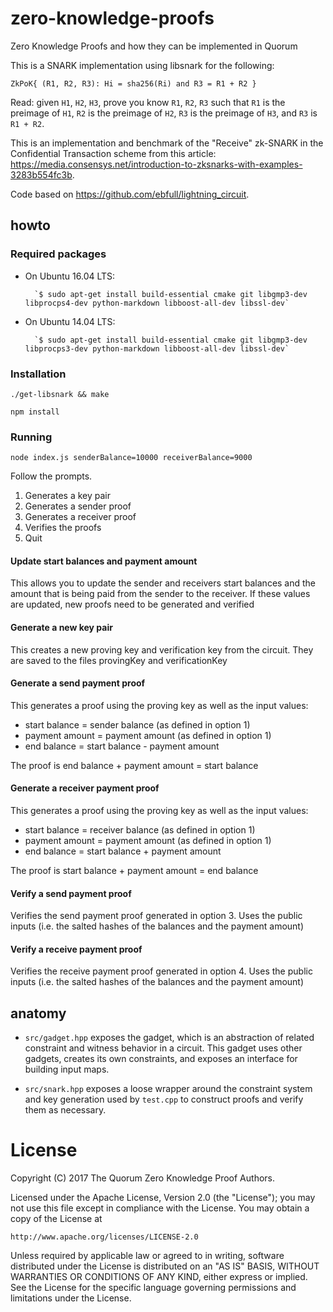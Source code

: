 # zero-knowledge-proofs
Zero Knowledge Proofs and how they can be implemented in Quorum

This is a SNARK implementation using libsnark for the following:

``ZkPoK{ (R1, R2, R3): Hi = sha256(Ri) and R3 = R1 + R2 }``

Read: given `H1`, `H2`, `H3`, prove you know `R1`, `R2`, `R3` such that `R1` is the preimage of `H1`, `R2` is the preimage of `H2`, `R3` is the preimage of `H3`, and `R3` is `R1 + R2`.

This is an implementation and benchmark of the "Receive" zk-SNARK in the Confidential Transaction scheme from this article: <https://media.consensys.net/introduction-to-zksnarks-with-examples-3283b554fc3b>.

Code based on <https://github.com/ebfull/lightning_circuit>.

## howto

### Required packages

* On Ubuntu 16.04 LTS:

        `$ sudo apt-get install build-essential cmake git libgmp3-dev libprocps4-dev python-markdown libboost-all-dev libssl-dev`

* On Ubuntu 14.04 LTS:

        `$ sudo apt-get install build-essential cmake git libgmp3-dev libprocps3-dev python-markdown libboost-all-dev libssl-dev`

### Installation

`./get-libsnark && make`

`npm install`

### Running  
`node index.js senderBalance=10000 receiverBalance=9000`

Follow the prompts.  

1. Generates a key pair
2. Generates a sender proof
3. Generates a receiver proof
4. Verifies the proofs
0. Quit

#### Update start balances and payment amount  
This allows you to update the sender and receivers start balances and the amount that is being paid from the sender to the receiver.  If these values are updated, new proofs need to be generated and verified

#### Generate a new key pair  
This creates a new proving key and verification key from the circuit.  They are saved to the files provingKey and verificationKey

#### Generate a send payment proof  
This generates a proof using the proving key as well as the input values:

* start balance = sender balance (as defined in option 1)
* payment amount = payment amount (as defined in option 1)
* end balance = start balance - payment amount

The proof is end balance + payment amount = start balance

#### Generate a receiver payment proof  
This generates a proof using the proving key as well as the input values:

* start balance = receiver balance (as defined in option 1)
* payment amount = payment amount (as defined in option 1)
* end balance = start balance + payment amount

The proof is start balance + payment amount = end balance

#### Verify a send payment proof  
Verifies the send payment proof generated in option 3.  Uses the public inputs (i.e. the salted hashes of the balances and the payment amount)

#### Verify a receive payment proof  
Verifies the receive payment proof generated in option 4.  Uses the public inputs (i.e. the salted hashes of the balances and the payment amount)

## anatomy

* `src/gadget.hpp` exposes the gadget, which is an abstraction of related constraint
and witness behavior in a circuit. This gadget uses other gadgets, creates its own
constraints, and exposes an interface for building input maps.

* `src/snark.hpp` exposes a loose wrapper around the constraint system and
key generation used by `test.cpp` to construct proofs and verify them as necessary.

# License
Copyright (C) 2017 The Quorum Zero Knowledge Proof Authors.

Licensed under the Apache License, Version 2.0 (the "License");
you may not use this file except in compliance with the License.
You may obtain a copy of the License at

    http://www.apache.org/licenses/LICENSE-2.0

Unless required by applicable law or agreed to in writing, software
distributed under the License is distributed on an "AS IS" BASIS,
WITHOUT WARRANTIES OR CONDITIONS OF ANY KIND, either express or implied.
See the License for the specific language governing permissions and
limitations under the License.
